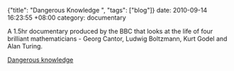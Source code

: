 {"title": "Dangerous Knowledge  ", "tags": ["blog"]}
date: 2010-09-14 16:23:55 +08:00
category: documentary

A 1.5hr documentary produced by the BBC that looks at the life of four brilliant mathematicians - Georg Cantor, Ludwig Boltzmann, Kurt Godel and Alan Turing.

[Dangerous knowledge](http://video.google.com/videoplay?docid=-5122859998068380459)
